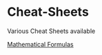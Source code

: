 # Cheat-Sheets

Various Cheat Sheets available

[Mathematical Formulas](https://csrgxtu.github.io/2015/03/20/Writing-Mathematic-Fomulars-in-Markdown/)
